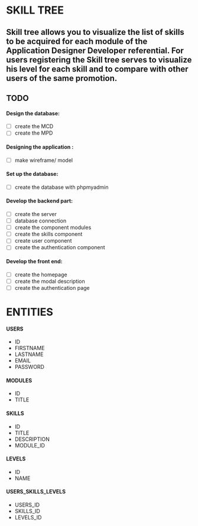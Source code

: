 # SKILL TREE 

Skill tree allows you to visualize the list of skills to be acquired for each module of the Application Designer Developer referential.
For users registering the Skill tree serves to visualize his level for each skill and to compare with other users of the same promotion.
---
## TODO

#### Design the database:
* [ ] create the MCD 
* [ ] create the MPD

#### Designing the application : 
* [ ] make wireframe/ model

#### Set up the database:
* [ ] create the database with phpmyadmin

#### Develop the backend part:
* [ ] create the server
* [ ] database connection
* [ ] create the component modules
* [ ] create the skills component
* [ ] create user component
* [ ] create the authentication component

#### Develop the front end:
* [ ] create the homepage
* [ ] create the modal description
* [ ] create the authentication page

# ENTITIES 

#### USERS
- ID
- FIRSTNAME
- LASTNAME
- EMAIL
- PASSWORD

#### MODULES
- ID
- TITLE

#### SKILLS
- ID
- TITLE
- DESCRIPTION
- MODULE_ID

#### LEVELS
- ID
- NAME

#### USERS_SKILLS_LEVELS
- USERS_ID
- SKILLS_ID
- LEVELS_ID
